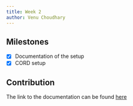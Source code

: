 ```yaml
---
title: Week 2
author: Venu Choudhary
---
```


## Milestones

- [x] Documentation of the setup
- [x] CORD setup

## Contribution

The link to the documentation can be found [here](https://github.com)

